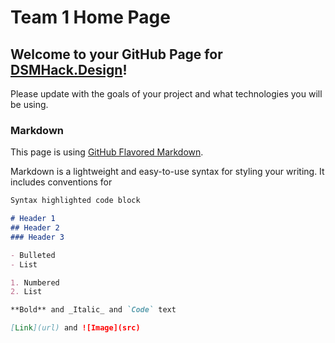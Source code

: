 # Team 1 Home Page

## Welcome to your GitHub Page for [DSMHack.Design](http://dsmhack.design)! 

Please update with the goals of your project and what technologies you will be using.

### Markdown
This page is using [GitHub Flavored Markdown](https://guides.github.com/features/mastering-markdown/).

Markdown is a lightweight and easy-to-use syntax for styling your writing. It includes conventions for

```markdown
Syntax highlighted code block

# Header 1
## Header 2
### Header 3

- Bulleted
- List

1. Numbered
2. List

**Bold** and _Italic_ and `Code` text

[Link](url) and ![Image](src)
```

